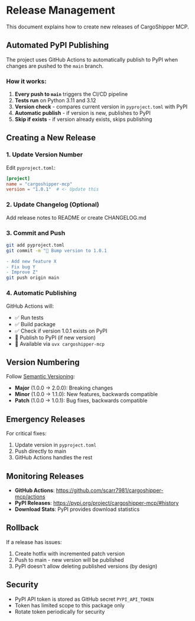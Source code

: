 # Release Management

This document explains how to create new releases of CargoShipper MCP.

## Automated PyPI Publishing

The project uses GitHub Actions to automatically publish to PyPI when changes are pushed to the `main` branch.

### How it works:

1. **Every push to `main`** triggers the CI/CD pipeline
2. **Tests run** on Python 3.11 and 3.12
3. **Version check** - compares current version in `pyproject.toml` with PyPI
4. **Automatic publish** - if version is new, publishes to PyPI
5. **Skip if exists** - if version already exists, skips publishing

## Creating a New Release

### 1. Update Version Number

Edit `pyproject.toml`:
```toml
[project]
name = "cargoshipper-mcp"
version = "1.0.1"  # <- Update this
```

### 2. Update Changelog (Optional)

Add release notes to README or create CHANGELOG.md

### 3. Commit and Push

```bash
git add pyproject.toml
git commit -m "🔖 Bump version to 1.0.1

- Add new feature X
- Fix bug Y  
- Improve Z"
git push origin main
```

### 4. Automatic Publishing

GitHub Actions will:
- ✅ Run tests
- ✅ Build package  
- ✅ Check if version 1.0.1 exists on PyPI
- 🚀 Publish to PyPI (if new version)
- 🎉 Available via `uvx cargoshipper-mcp`

## Version Numbering

Follow [Semantic Versioning](https://semver.org/):
- **Major** (1.0.0 → 2.0.0): Breaking changes
- **Minor** (1.0.0 → 1.1.0): New features, backwards compatible
- **Patch** (1.0.0 → 1.0.1): Bug fixes, backwards compatible

## Emergency Releases

For critical fixes:
1. Update version in `pyproject.toml`  
2. Push directly to main
3. GitHub Actions handles the rest

## Monitoring Releases

- **GitHub Actions**: https://github.com/scarr7981/cargoshipper-mcp/actions
- **PyPI Releases**: https://pypi.org/project/cargoshipper-mcp/#history
- **Download Stats**: PyPI provides download statistics

## Rollback

If a release has issues:
1. Create hotfix with incremented patch version
2. Push to main - new version will be published
3. PyPI doesn't allow deleting published versions (by design)

## Security

- PyPI API token is stored as GitHub secret `PYPI_API_TOKEN`
- Token has limited scope to this package only
- Rotate token periodically for security